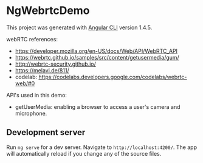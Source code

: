 # NgWebrtcDemo

This project was generated with [Angular CLI](https://github.com/angular/angular-cli) version 1.4.5.



webRTC references:
- https://developer.mozilla.org/en-US/docs/Web/API/WebRTC_API
- https://webrtc.github.io/samples/src/content/getusermedia/gum/
- http://webrtc-security.github.io/
- https://melavi.de/811/
- codelab: https://codelabs.developers.google.com/codelabs/webrtc-web/#0

API's used in this demo:
* getUserMedia: enabling a browser to access a user's camera and microphone. 


## Development server

Run `ng serve` for a dev server. Navigate to `http://localhost:4200/`. The app will automatically reload if you change any of the source files.

